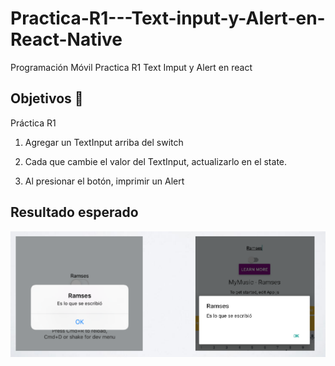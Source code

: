 # Practica-R1---Text-input-y-Alert-en-React-Native

Programación Móvil
Practica R1 Text Imput y Alert en react

## Objetivos 🥅
Práctica R1

1. Agregar un TextInput arriba del switch

2. Cada que cambie el valor del TextInput, actualizarlo en el state.

3. Al presionar el botón, imprimir un Alert


## Resultado esperado

![](./img/Captura.png)